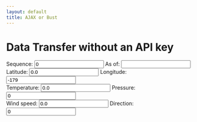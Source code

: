 ```yaml
---
layout: default
title: AJAX or Bust
---
```

<h1>Data Transfer without an API key</h1>

<div id="mapid"></div>
<div id="debugme"></div>

<form name="geofix" id="geofix">
Sequence: <input type="number" id="geoseq" name="geoseq" value = "0" /> As of: <input id="geoasof" name="geoasof" value = "" />  <br />
Latitude: <input type="number" id="geolat" name="geolat" value = "0.0" /> Longitude: <input type="number" id="geolon" name="geolon" value="-179" /> <br />
Temperature: <input type="number" id="geotemp" name="geotemp" value = "0.0" /> Pressure: <input type="number" id="geoatm" name="geoatm" value="0" /> <br />
Wind speed: <input type="number" id="geowspd" name="geowspd" value = "0.0" /> Direction: <input type="number" id="geowdir" name="geowdir" value="0" />
</form>

<div id="myplot" ></div>

<!--  src="https://geo.weather.gc.ca/geomet?service=WFS&version=2.0.0&request=GetFeature&typename=CURRENT_CONDITIONS&filter=<Filter><PropertyIsEqualTo><PropertyName>name</PropertyName><Literal>Deer Lake</Literal></PropertyIsEqualTo></Filter>&OUTPUTFORMAT=GeoJSON">
-->
<script type='application/json'>
var jsonpfixes=[[0.0, 0.0, 0.0, 0.0, 0.0, 0.0 ]]
</script>


<script type="text/python">
from browser import document, window
from browser import timer
from browser.timer import request_animation_frame as raf
from browser.timer import cancel_animation_frame as caf
import time
import math
from datetime import datetime
import json
from browser import aio

geofixes=dict()

feeds = 0;
def showText(owmfix,
    enumOwmlat = 0,
    enumOwmlon = 1,
    enumOwmtemp = 2,
    enumOwmatm = 3,
    enumOwmwspd = 4,
    enumOwmwdir=5,
    enumOwmasof = 6
):
    global feeds;
    if not (owmfix is None):
        form = document;
        feeds = feeds + 1
        form["geolat"].value = owmfix[enumOwmlat]
        form["geolon"].value  = owmfix[enumOwmlon]
        form["geotemp"].value = "%0.3f"%(owmfix[enumOwmtemp])
        form["geoatm"].value = "%0.3f"%(owmfix[enumOwmatm])
        form["geowspd"].value = owmfix[enumOwmwspd]
        form["geowdir"].value = owmfix[enumOwmwdir]
        form["geoasof"].value = owmfix[enumOwmasof]; 
        form["geoseq"].value = feeds; 
        
pickkey = ""
async def queueData():
    global geofixes
    global pickkey
    url = "https://geo.weather.gc.ca/geomet?service=WFS&version=2.0.0&request=GetFeature&typename=CURRENT_CONDITIONS&OUTPUTFORMAT=GeoJSON"
    req = await aio.get(url)
    data = json.loads(req.data)
    document["debugme"].innerHTML="Received Data"
    if data and ("features" in data):
        picklat = 47.54
        picklon = -54.47
        for feature in data["features"]: 
            if all([key in feature for key in ["properties","geometry"]]): 
                language="en"
                properties=feature["properties"]
                geometry=feature["geometry"]
                if all([(key in properties) for key in ["station_en","timestamp","temp","pres_en","speed","bearing"] ]):
                    if "coordinates" in geometry:
                        coordinates = geometry["coordinates"]
                        lon = float(coordinates[0])
                        lat = float(coordinates[1])
                        station = properties["station_en"]
                        timeOfFix = properties["timestamp"]
                        if pickkey == "":
                           pickkey = station
                           geofixes[station] = [0.0, 0.0, 0.0, 0.0, 0.0, 0.0 , timeOfFix ]
                        try:
                            #     #enumOwmlat = 0,
                            #     #enumOwmlon = 1,
                            #     #enumOwmtemp = 2,
                            #     #enumOwmatm = 3,
                            #     #enumOwmwspd = 4,
                            #     #enumOwmwdir=5
                            if (picklat-4.0 < lat) and (lat < picklat+4.0) and (picklon-4.0 <lon) and (lon <picklon+4.0):
                                geofixes[station] = [
                                    lat,
                                    lon, 
                                    float(properties["temp"]) ,float(properties["pres_"+language]),
                                    float(properties["speed"]), float(properties["bearing"]), 
                                    timeOfFix 
                                ]
                                pickkey = station                            
                            # Put marker on map
                            # leaflet.marker([lat, lon], {"icon": icon}).addTo(mymap)
                        except:
                            document["debugme"].innerHTML=station
        if pickkey in geofixes:
            document["debugme"].innerHTML=pickkey
            showText(geofixes[pickkey])
        else:
            document["debugme"].innerHTML="No station nearby"
    
async def main():
    while True:
        await queueData()
        await aio.sleep(10)

aio.run(main())</script>

